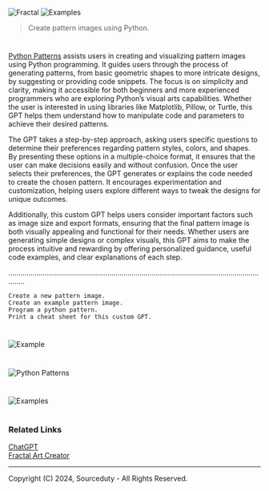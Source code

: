 ![Fractal](https://github.com/user-attachments/assets/2c42dc1f-f123-4ee1-8b77-75b2240a1f92)
![Examples](https://github.com/user-attachments/assets/391031ba-bce1-4a46-a386-f47b33eb5b9c)

> Create pattern images using Python.

#

[Python Patterns](https://chatgpt.com/g/g-sP1nrxmOj-python-patterns) assists users in creating and visualizing pattern images using Python programming. It guides users through the process of generating patterns, from basic geometric shapes to more intricate designs, by suggesting or providing code snippets. The focus is on simplicity and clarity, making it accessible for both beginners and more experienced programmers who are exploring Python’s visual arts capabilities. Whether the user is interested in using libraries like Matplotlib, Pillow, or Turtle, this GPT helps them understand how to manipulate code and parameters to achieve their desired patterns.

The GPT takes a step-by-step approach, asking users specific questions to determine their preferences regarding pattern styles, colors, and shapes. By presenting these options in a multiple-choice format, it ensures that the user can make decisions easily and without confusion. Once the user selects their preferences, the GPT generates or explains the code needed to create the chosen pattern. It encourages experimentation and customization, helping users explore different ways to tweak the designs for unique outcomes.

Additionally, this custom GPT helps users consider important factors such as image size and export formats, ensuring that the final pattern image is both visually appealing and functional for their needs. Whether users are generating simple designs or complex visuals, this GPT aims to make the process intuitive and rewarding by offering personalized guidance, useful code examples, and clear explanations of each step.

....................................................................................................................................

```
Create a new pattern image.
Create an example pattern image.
Program a python pattern.
Print a cheat sheet for this custom GPT.
```

#

![Example](https://github.com/user-attachments/assets/2dc57b49-f1e1-4f7b-9bc3-3dcad0eaac15)

#

![Python Patterns](https://github.com/user-attachments/assets/e857af57-e42c-4c68-843b-a730bcc669b6)

#

![Examples](https://github.com/user-attachments/assets/588733ae-310c-40e6-9f0c-36bbd758b34f)

#
### Related Links

[ChatGPT](https://github.com/sourceduty/ChatGPT)
<br>
[Fractal Art Creator](https://github.com/sourceduty/Fractal_Art_Creator)

***
Copyright (C) 2024, Sourceduty - All Rights Reserved.
